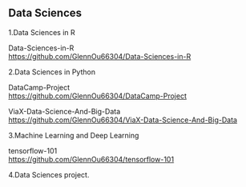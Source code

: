 ## Data Sciences

1.Data Sciences in R

Data-Sciences-in-R
<br>https://github.com/GlennOu66304/Data-Sciences-in-R

2.Data Sciences in Python

DataCamp-Project
<br>https://github.com/GlennOu66304/DataCamp-Project

ViaX-Data-Science-And-Big-Data
<br>https://github.com/GlennOu66304/ViaX-Data-Science-And-Big-Data

3.Machine Learning and Deep Learning

tensorflow-101
<br>https://github.com/GlennOu66304/tensorflow-101

4.Data Sciences project.
